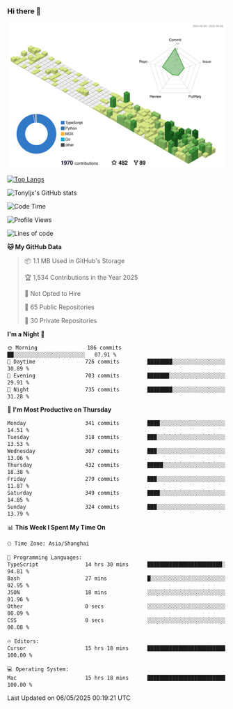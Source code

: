 ### Hi there 👋

![](./profile-3d-contrib/profile-green-animate.svg)

 

[![Top Langs](https://github-readme-stats.vercel.app/api/top-langs/?username=tonyljx)](https://github.com/anuraghazra/github-readme-stats)

![Tonyljx's GitHub stats](https://github-readme-stats.vercel.app/api?username=tonyljx&theme=default&show_icons=true)

 

<!--START_SECTION:waka-->
![Code Time](http://img.shields.io/badge/Code%20Time-1%2C302%20hrs%2013%20mins-blue)

![Profile Views](http://img.shields.io/badge/Profile%20Views-2-blue)

![Lines of code](https://img.shields.io/badge/From%20Hello%20World%20I%27ve%20Written-1.3%20million%20lines%20of%20code-blue)

**🐱 My GitHub Data** 

> 📦 1.1 MB Used in GitHub's Storage 
 > 
> 🏆 1,534 Contributions in the Year 2025
 > 
> 🚫 Not Opted to Hire
 > 
> 📜 65 Public Repositories 
 > 
> 🔑 30 Private Repositories 
 > 
**I'm a Night 🦉** 

```text
🌞 Morning                186 commits         ██░░░░░░░░░░░░░░░░░░░░░░░   07.91 % 
🌆 Daytime                726 commits         ████████░░░░░░░░░░░░░░░░░   30.89 % 
🌃 Evening                703 commits         ███████░░░░░░░░░░░░░░░░░░   29.91 % 
🌙 Night                  735 commits         ████████░░░░░░░░░░░░░░░░░   31.28 % 
```
📅 **I'm Most Productive on Thursday** 

```text
Monday                   341 commits         ████░░░░░░░░░░░░░░░░░░░░░   14.51 % 
Tuesday                  318 commits         ███░░░░░░░░░░░░░░░░░░░░░░   13.53 % 
Wednesday                307 commits         ███░░░░░░░░░░░░░░░░░░░░░░   13.06 % 
Thursday                 432 commits         █████░░░░░░░░░░░░░░░░░░░░   18.38 % 
Friday                   279 commits         ███░░░░░░░░░░░░░░░░░░░░░░   11.87 % 
Saturday                 349 commits         ████░░░░░░░░░░░░░░░░░░░░░   14.85 % 
Sunday                   324 commits         ███░░░░░░░░░░░░░░░░░░░░░░   13.79 % 
```


📊 **This Week I Spent My Time On** 

```text
🕑︎ Time Zone: Asia/Shanghai

💬 Programming Languages: 
TypeScript               14 hrs 30 mins      ████████████████████████░   94.81 % 
Bash                     27 mins             █░░░░░░░░░░░░░░░░░░░░░░░░   02.95 % 
JSON                     18 mins             ░░░░░░░░░░░░░░░░░░░░░░░░░   01.96 % 
Other                    0 secs              ░░░░░░░░░░░░░░░░░░░░░░░░░   00.09 % 
CSS                      0 secs              ░░░░░░░░░░░░░░░░░░░░░░░░░   00.08 % 

🔥 Editors: 
Cursor                   15 hrs 18 mins      █████████████████████████   100.00 % 

💻 Operating System: 
Mac                      15 hrs 18 mins      █████████████████████████   100.00 % 
```


 Last Updated on 06/05/2025 00:19:21 UTC
<!--END_SECTION:waka-->
